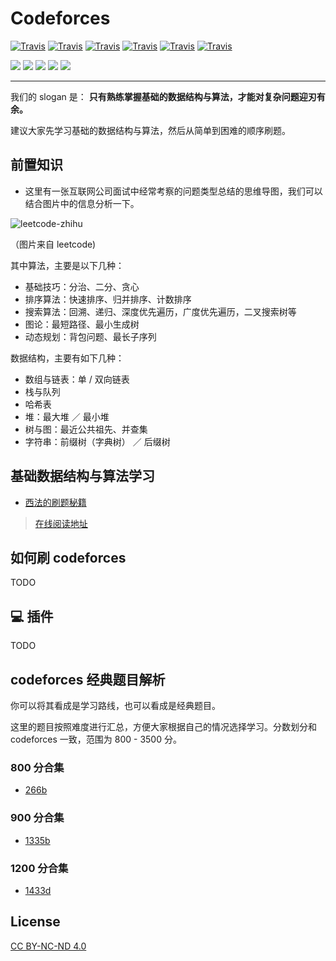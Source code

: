 # Codeforces

[![Travis](https://img.shields.io/badge/language-C++-green.svg)]() [![Travis](https://img.shields.io/badge/language-Python-red.svg)]() [![Travis](https://img.shields.io/badge/language-Java-blue.svg)]() [![Travis](https://img.shields.io/badge/language-Go-red.svg)]() [![Travis](https://img.shields.io/badge/language-Php-pink.svg)]() [![Travis](https://img.shields.io/badge/language-JavaScript-yellow.svg)]()

[![](https://img.shields.io/badge/WeChat-微信群-brightgreen)](#哪里能找到我) [![](https://img.shields.io/badge/公众号-力扣加加-blueviolet)](#哪里能找到我) [![](https://img.shields.io/badge/Juejin-掘金-blue)](https://juejin.im/user/58af98305c497d0067780b3b) [![](https://img.shields.io/badge/Zhihu-知乎-blue)](https://www.zhihu.com/people/lu-xiao-13-70) [![](https://img.shields.io/badge/bilili-哔哩哔哩-ff69b4)](https://space.bilibili.com/519510412/)

---

我们的 slogan 是： **只有熟练掌握基础的数据结构与算法，才能对复杂问题迎刃有余。**

建议大家先学习基础的数据结构与算法，然后从简单到困难的顺序刷题。

## 前置知识

- 这里有一张互联网公司面试中经常考察的问题类型总结的思维导图，我们可以结合图片中的信息分析一下。

![leetcode-zhihu](https://tva1.sinaimg.cn/large/007S8ZIlly1ghluennxvrj30k00jx0te.jpg)

（图片来自 leetcode)

其中算法，主要是以下几种：

- 基础技巧：分治、二分、贪心
- 排序算法：快速排序、归并排序、计数排序
- 搜索算法：回溯、递归、深度优先遍历，广度优先遍历，二叉搜索树等
- 图论：最短路径、最小生成树
- 动态规划：背包问题、最长子序列

数据结构，主要有如下几种：

- 数组与链表：单 / 双向链表
- 栈与队列
- 哈希表
- 堆：最大堆 ／ 最小堆
- 树与图：最近公共祖先、并查集
- 字符串：前缀树（字典树） ／ 后缀树

## 基础数据结构与算法学习

- [西法的刷题秘籍](https://github.com/azl397985856/leetcode)

> [在线阅读地址](https://leetcode-solution-leetcode-pp.gitbook.io/leetcode-solution/)

## 如何刷 codeforces

TODO

## :computer: 插件

TODO

## codeforces 经典题目解析

你可以将其看成是学习路线，也可以看成是经典题目。

这里的题目按照难度进行汇总，方便大家根据自己的情况选择学习。分数划分和 codeforces 一致，范围为 800 - 3500 分。

### 800 分合集

- [266b](./266b.md)

### 900 分合集

- [1335b](./1335b.md)

<!-- ### 1000

- [1521a](./1521a.py)

### 1100

- [1672c](./1672c.py) -->

### 1200 分合集

- [1433d](1433d.md)

## License

[CC BY-NC-ND 4.0](./LICENSE.txt)
